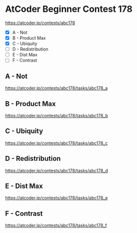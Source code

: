 # AtCoder Beginner Contest 178

https://atcoder.jp/contests/abc178

- [x] A - Not
- [x] B - Product Max
- [x] C - Ubiquity
- [ ] D - Redistribution
- [ ] E - Dist Max
- [ ] F - Contrast

## A - Not

https://atcoder.jp/contests/abc178/tasks/abc178_a

## B - Product Max

https://atcoder.jp/contests/abc178/tasks/abc178_b

## C - Ubiquity

https://atcoder.jp/contests/abc178/tasks/abc178_c

## D - Redistribution

https://atcoder.jp/contests/abc178/tasks/abc178_d

## E - Dist Max

https://atcoder.jp/contests/abc178/tasks/abc178_e

## F - Contrast

https://atcoder.jp/contests/abc178/tasks/abc178_f
